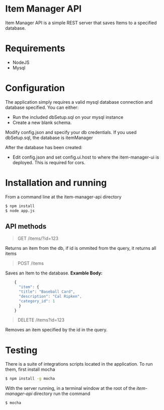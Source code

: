 # Item Manager API

Item Manager API is a simple REST server that saves Items to a specified database.

# Requirements
+ NodeJS
+ Mysql

# Configuration
The application simply requires a valid mysql database connection and database specified.
You can either:
+ Run the included dbSetup.sql on your mysql instance
+ Create a new blank schema.

Modify config.json and specify your db credentials.
If you used dbSetup.sql, the database  is itemManager

After the  database has been created:
+ Edit config.json and set config.ui.host to where the item-manager-ui is deployed.  This is required for cors.

# Installation and running
From a command line at the item-manager-api directory
```sh
$ npm install
$ node app.js

```
## API methods

> GET /items/?id=123

Returns an item from the db, if id is ommited from the query, it returns all items

> POST /items

Saves an Item to the database.
**Examble Body:**
```js
    {
      "item": {
      "title": "Baseball Card",
      "description": "Cal Ripken",
      "category_id": 1
      }
    }
```

> DELETE /items?id=123

Removes an item specified by the id in the query.

# Testing

There is a suite of integrations scripts located in the application.
To run them, first install mocha
```sh
$ npm install -g mocha
```

With the server running, in a terminal window at the root of the *item-manager-api* directory run the command
```sh
$ mocha
```
